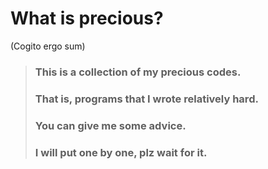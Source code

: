 # What is precious?
(Cogito ergo sum)

> ### This is a collection of my precious codes. 
> ### That is, programs that I wrote relatively hard. 
> ### You can give me some advice.
> ### I will put one by one, plz wait for it.
